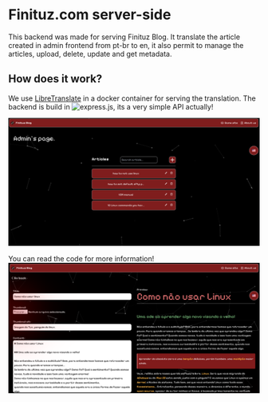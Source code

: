 # Finituz.com server-side

This backend was made for serving Finituz Blog.
It translate the article created in admin frontend from pt-br to en, it also permit to manage the articles, upload, delete, update and get metadata.

## How does it work?

We use [LibreTranslate](https://github.com/LibreTranslate/LibreTranslate?tab=readme-ov-file) in a docker container for serving the translation.
The backend is build in ![express.js](https://expressjs.com), its a very simple API actually!

![print from admin screen](./imgs/print.png)

You can read the code for more information!
![print from article edit screen](./imgs/print1.png)
